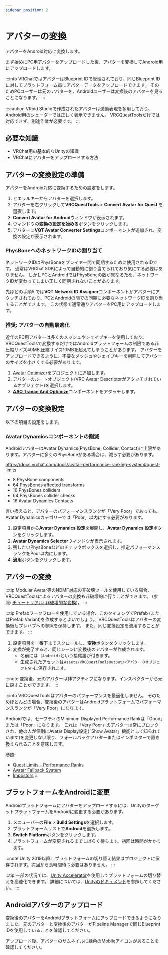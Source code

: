 ```yaml
---
sidebar_position: 2
---
```


# アバターの変換

アバターをAndroid対応に変換します。

まず始めにPC用アバターをアップロードした後、アバターを変換してAndroid用にアップロードします。

:::info
VRChatではアバターはBlueprint IDで管理されており、同じBlueprint IDに対してプラットフォーム毎にアバターデータをアップロードできます。
そのためPCユーザーは元のアバターを、Androidユーザーは変換後のアバターを見ることになります。
:::

:::caution
VRoid Studioで作成されたアバターは透過表現を多用しており、Android用のシェーダーでは正しく表示できません。
VRCQuestToolsだけでは対応できず、別途作業が必要です。
:::

## 必要な知識

- VRChat用の基本的なUnityの知識
- VRChatにアバターをアップロードする方法

## アバターの変換設定の準備

アバターをAndroid対応に変換するための設定をします。

1. ヒエラルキーからアバターを選択します。
2. アバターを右クリックして**VRCQuestTools** > **Convert Avatar for Quest** を選択します。
3. **Convert Avatar for Android**ウィンドウが表示されます。
4. ウィンドウの**変換の設定を始める**ボタンをクリックします。
5. アバターに**VQT Avatar Converter Settings**コンポーネントが追加され、変換の設定が表示されます。

### PhysBoneへのネットワークIDの割り当て

ネットワークIDはPhysBoneをプレイヤー間で同期するために使用されるIDです。
通常はVRChat SDKによって自動的に割り当てられており気にする必要はありません。
しかしPCとAndroidではPhysBoneの数が異なるため、ネットワークIDが変わってしまい正しく同期されないことがあります。

先ほどの手順5.では**VQT Network ID Assigner**コンポーネントがアバターにアタッチされており、PCとAndroidの間での同期に必要なネットワークIDを割り当てることができます。
この状態で通常通りアバターをPC用にアップロードします。

### 推奨: アバターの自動最適化

近年のPC用アバターは多くのメッシュやシェイプキーを使用しており、VRCQuestToolsで変換するだけではAndroidプラットフォームの制限である非圧縮サイズ40MB,圧縮サイズ10MBを超えてしまうことがあります。
アバターをアップロードできるように、不要なメッシュやシェイプキーを削除してアバターのサイズを小さくする必要があります。

1. [Avatar Optimizer](https://vpm.anatawa12.com/avatar-optimizer/ja/)をプロジェクトに追加します。
2. アバターのルートオブジェクト(VRC Avatar Descriptorがアタッチされているオブジェクト)を選択します。
3. [**AAO Trance And Optimize**](https://vpm.anatawa12.com/avatar-optimizer/ja/docs/reference/trace-and-optimize/)コンポーネントをアタッチします。

## アバターの変換設定

以下の項目の設定をします。

### Avatar Dynamicsコンポーネントの削減

AndroidアバターはAvatar Dynamics(PhysBone, Collider, Contact)に上限があります。アバターに多くのPhysBoneがある場合は、減らす必要があります。

https://docs.vrchat.com/docs/avatar-performance-ranking-system#quest-limits

- 8 PhysBone components
- 64 PhysBones affected transforms
- 16 PhysBones colliders
- 64 PhysBones collider checks
- 16 Avatar Dynamics Contacts

言い換えると、アバターのパフォーマンスランクが「Very Poor」であっても、Avatar Dynamicsカテゴリーでは「Poor」以内にする必要があります。

1. 設定項目から**Avatar Dynamics 設定**を展開し、**Avatar Dynamics 設定**ボタンをクリックします。
2. **Avatar Dynamics Selector**ウィンドウが表示されます。
3. 残したいPhysBoneなどのチェックボックスを選択し、推定パフォーマンスランクをPoor以内にします。
4. **適用**ボタンをクリックします。

## アバターの変換

:::tip
Modular Avatar等のNDMF対応の非破壊ツールを使用している場合、VRCQuestToolsによるアバターの変換も非破壊的に行うことができます。
(参照: [チュートリアル: 非破壊的な変換](non-destructive-workflow.md))。
:::

:::tip
Prefabワークフローを使用している場合、このタイミングでPrefab (またはPrefab Variant)を作成するとよいでしょう。
VRCQuestToolsはアバターの変換後もプレハブへの参照を保持します。
また、同じ変換設定を流用することができます。
:::

1. 設定項目を一番下までスクロールし、**変換**ボタンをクリックします。
2. 変換が完了すると、同じシーンに変換後のアバターが作成されます。
    - 名前には` (Android)`という接尾語が付きます。
    - 生成されたアセットは`Assets/VRCQuestToolsOutput/<アバターのオブジェクト名>`に保存されます。

:::note
変換後、元のアバターは非アクティブになります。インスペクターから元に戻すことができます。
:::

:::info
VRCQuestToolsはアバターのパフォーマンスを最適化しません。
そのためほとんどの場合、変換後のアバターはAndroidプラットフォームでパフォーマンスランクが「Very Poor」になります。

Androidでは、セーフティのMinimum Displayed Performance Rankは「Good」または「Poor」になります。
これは「Very Poor」のアバターは常にブロックされ、他の人が個別にAvatar Display設定(「Show Avatar」機能として知られています)を変更しない限り、フォールバックアバターまたはインポスターで置き換えられることを意味します。

参照:
- [Quest Limits - Performance Ranks](https://creators.vrchat.com/avatars/avatar-performance-ranking-system/#quest-limits)
- [Avatar Fallback System](https://docs.vrchat.com/docs/avatar-fallback-system)
- [Impostors](https://creators.vrchat.com/avatars/avatar-impostors)
:::


## プラットフォームをAndroidに変更

Androidプラットフォームにアバターをアップロードするには、UnityのターゲットプラットフォームをAndroidに変更する必要があります。

1. メニューバーの**File** > **Build Settings**を選択します。
2. プラットフォームリストで**Android**を選択します。
3. **Switch Platform**ボタンをクリックします。
4. プラットフォームが変更されるまでしばらく待ちます。初回は時間がかかります。

:::note
Unity 2019以降、プラットフォームの切り替え結果はプロジェクトに保存されます。次回から長時間待つ必要はありません。
:::

:::tip
一部の状況では、[Unity Accelerator](https://docs.unity3d.com/Manual/UnityAccelerator.html)を使用してプラットフォームの切り替えを高速化できます。
詳細については、[Unityのドキュメント](https://docs.unity3d.com/Manual/UnityAccelerator.html)を参照してください。
:::

## Androidアバターのアップロード

変換後のアバターをAndroidプラットフォームにアップロードできるようになりました。元のアバターと変換後のアバターがPipeline Managerで同じBlueprint IDを使用していることを確認してください。

アップロード後、アバターのサムネイルに緑色のMobileアイコンがあることを確認してください。
